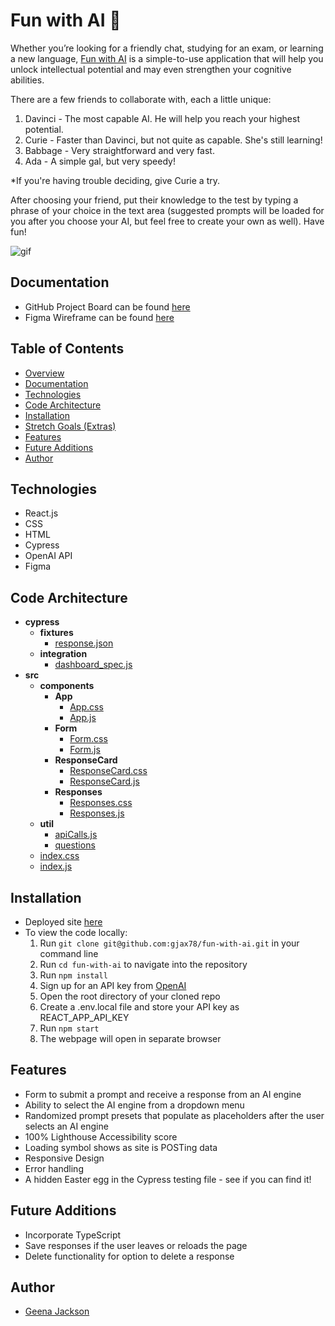 # Fun with AI 🤖

Whether you’re looking for a friendly chat, studying for an exam, or learning a new language, [Fun with AI](https://fun-with-ai-gjax78.netlify.app/) is a simple-to-use application that will help you unlock intellectual potential and may even strengthen your cognitive abilities.

There are a few friends to collaborate with, each a little unique:

1. Davinci - The most capable AI. He will help you reach your highest potential.
2. Curie - Faster than Davinci, but not quite as capable. She's still learning!
3. Babbage - Very straightforward and very fast.
4. Ada - A simple gal, but very speedy!

*If you're having trouble deciding, give Curie a try. 
    
After choosing your friend, put their knowledge to the test by typing a phrase of your choice in the text area (suggested prompts will be loaded for you after you choose your AI, but feel free to create your own as well). Have fun!

![gif](https://user-images.githubusercontent.com/88151743/168497487-f710d064-cea4-4e8b-a893-cb8c11ddb089.gif)

## Documentation
- GitHub Project Board can be found [here](https://github.com/gjax78/fun-with-ai/projects/1)
- Figma Wireframe can be found [here](https://www.figma.com/file/k2eSKiDGoleYgaNMvT83GS/FUN-WITH-GPT-%7C-SHOPIFY-FALL-2022?node-id=0%3A1)

## Table of Contents
- [Overview](#fun-with-ai-🤖)  
- [Documentation](#documentation)
- [Technologies](#technologies)
- [Code Architecture](#code-architecture)
- [Installation](#installation)
- [Stretch Goals (Extras)](#stretch-goals-extras)
- [Features](#features)
- [Future Additions](#future-additions)
- [Author](#author)

## Technologies
- React.js
- CSS
- HTML
- Cypress
- OpenAI API
- Figma

## Code Architecture
  - __cypress__
    - __fixtures__
      - [response.json](cypress/fixtures/response.json)
    - __integration__
      - [dashboard_spec.js](cypress/integration/dashboard_spec.js)
  - __src__
    - __components__
      - __App__
        - [App.css](src/App/App.css)
        - [App.js](src/App/App.js)
      - __Form__
        - [Form.css](src/components/Form/Form.css)
        - [Form.js](src/components/Form/Form.js)
      - __ResponseCard__
        - [ResponseCard.css](src/components/ResponseCard/ResponseCard.css)
        - [ResponseCard.js](src/components/ResponseCard/ResponseCard.js)
      - __Responses__
        - [Responses.css](src/components/Responses/Responses.css)
        - [Responses.js](src/components/Responses/Responses.js)
    - __util__
        - [apiCalls.js](src/apiCalls.js)
        - [questions](src/questions.js)
    - [index.css](src/index.css)
    - [index.js](src/index.js)

## Installation
- Deployed site [here](https://fun-with-ai-gjax78.netlify.app/)
- To view the code locally:
  1. Run `git clone git@github.com:gjax78/fun-with-ai.git` in your command line
  2. Run `cd fun-with-ai` to navigate into the repository
  3. Run `npm install`
  4. Sign up for an API key from [OpenAI](https://beta.openai.com/signup)
  5. Open the root directory of your cloned repo
  6. Create a .env.local file and store your API key as REACT_APP_API_KEY
  7. Run `npm start`
  8. The webpage will open in separate browser

## Features
- Form to submit a prompt and receive a response from an AI engine
- Ability to select the AI engine from a dropdown menu
- Randomized prompt presets that populate as placeholders after the user selects an AI engine
- 100% Lighthouse Accessibility score
- Loading symbol shows as site is POSTing data
- Responsive Design
- Error handling
- A hidden Easter egg in the Cypress testing file - see if you can find it!

## Future Additions
- Incorporate TypeScript
- Save responses if the user leaves or reloads the page
- Delete functionality for option to delete a response

## Author
- [Geena Jackson](https://github.com/gjax78)